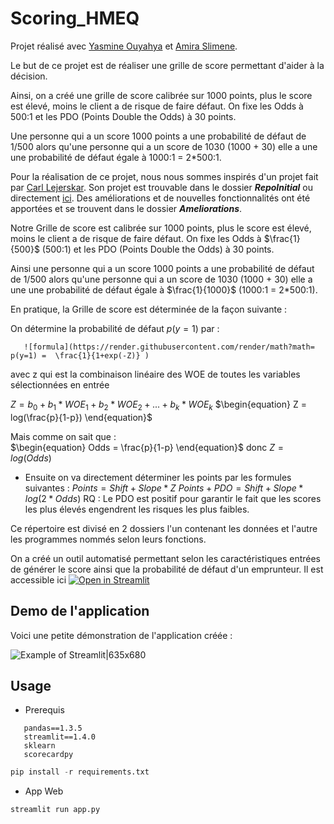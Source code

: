 # Scoring_HMEQ
Projet réalisé avec [Yasmine Ouyahya](https://github.com/youyahya) et [Amira Slimene](https://github.com/aslimene).

Le but de ce projet est de réaliser une grille de score permettant d'aider à la décision.

Ainsi, on a créé une grille de score calibrée sur 1000 points, plus le score est élevé, moins le client a de risque de faire défaut. On fixe les Odds à 500:1 et les PDO (Points Double the Odds) à 30 points. 

Une personne qui a un  score 1000 points  a une probabilité de défaut de 1/500 alors qu'une personne qui a un score de 1030 (1000 + 30) elle a une une probabilité de défaut égale à 1000:1 = 2*500:1.

Pour la réalisation de ce projet, nous nous sommes inspirés d'un projet fait par [Carl Lejerskar](https://github.com/Carl-Lejerskar). Son projet est trouvable dans le dossier ***RepoInitial*** ou directement [ici](https://github.com/Carl-Lejerskar/HMEQ). Des améliorations et de nouvelles fonctionnalités ont été apportées et se trouvent dans le dossier ***Ameliorations***. 

Notre Grille de score est calibrée sur 1000 points, plus le score est élevé, moins le client a de risque de faire défaut. On fixe les Odds à $\frac{1}{500}$ (500:1) et les PDO (Points Double the Odds) à 30 points. 

Ainsi une personne qui a un  score 1000 points  a une probabilité de défaut de 1/500 alors qu'une personne qui a un score de 1030 (1000 + 30) elle a une une probabilité de défaut égale à $\frac{1}{1000}$ (1000:1 = 2*500:1).

En pratique, la Grille de score est déterminée de la façon suivante :

On détermine la probabilité de défaut $p(y=1)$ par : 


       ![formula](https://render.githubusercontent.com/render/math?math= p(y=1) =  \frac{1}{1+exp(-Z)} ) 

    
    
avec z qui est la combinaison linéaire des WOE de toutes les variables sélectionnées en entrée 

 $\begin{equation}
    Z   =  b_0 + b_1*WOE_1 + b_2*WOE_2+ ... +b_k*WOE_k 
\end{equation}$
$\begin{equation}
    Z =  log(\frac{p}{1-p})
    \end{equation}$

Mais comme on sait que :  
    $\begin{equation}
        Odds   =  \frac{p}{1-p} 
    \end{equation}$
donc
    $\begin{equation}
        Z  = log(Odds)
    \end{equation}$
- Ensuite on va directement déterminer les points par les formules suivantes : 
    $\begin{equation}
    Points   =  Shift + Slope*Z
    \end{equation}$
    $\begin{equation}
    Points + PDO  =  Shift + Slope*log(2*Odds)
    \end{equation}$
RQ : Le PDO est positif pour garantir le fait que les scores les plus élevés engendrent les risques les plus faibles.

Ce répertoire est divisé en 2 dossiers l'un contenant les données et l'autre les programmes nommés selon leurs fonctions.

On a créé un outil automatisé permettant selon les caractéristiques entrées de générer le score ainsi que la probabilité de défaut d'un emprunteur. Il est accessible ici [![Open in Streamlit](https://static.streamlit.io/badges/streamlit_badge_black_white.svg)](https://share.streamlit.io/aadmberrada/linux_hmeq/main/app.py)

## Demo de l'application

Voici une petite démonstration de l'application créée :

![Example of Streamlit|635x680](https://raw.githubusercontent.com/aadmberrada/Linux_HMEQ/main/Ameliorations/2_Data/Demo_streamlit.gif)


## Usage
 - Prerequis
 ```
    pandas==1.3.5
    streamlit==1.4.0
    sklearn
    scorecardpy
```
 ```py
 pip install -r requirements.txt
 ```

 - App Web 
 ```py
 streamlit run app.py
 ```
